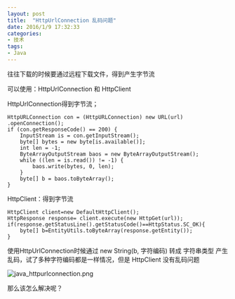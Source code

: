 ```yaml
---
layout: post
title:  "HttpUrlConnection 乱码问题"
date: 2016/1/9 17:32:33 
categories:
- 技术
tags:
- Java
---
```




往往下载的时候要通过远程下载文件，得到产生字节流

可以使用：HttpUrlConnection 和 HttpClient


HttpUrlConnection得到字节流；

	HttpURLConnection con = (HttpURLConnection) new URL(url) .openConnection();
	if (con.getResponseCode() == 200) {
		InputStream is = con.getInputStream();
		byte[] bytes = new byte[is.available()];
		int len = -1;
		ByteArrayOutputStream baos = new ByteArrayOutputStream();
		while ((len = is.read()) != -1) {
			baos.write(bytes, 0, len);
		}
		byte[] b = baos.toByteArray();
	}


HttpClient：得到字节流

	HttpClient client=new DefaultHttpClient();
	HttpResponse response= client.execute(new HttpGet(url));
	if(response.getStatusLine().getStatusCode()==HttpStatus.SC_OK){
		byte[] b=EntityUtils.toByteArray(response.getEntity());
	}


使用HttpUrlConnection时候通过 new String(b, 字符编码) 转成 字符串类型 产生乱码，试了多种字符编码都是一样情况，但是 HttpClient 没有乱码问题

![java_httpurlconnection.png]({{site.baseurl}}/public/img/java_httpurlconnection.png)


那么该怎么解决呢？
